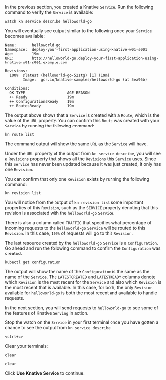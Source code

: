 In the previous section, you created a Knative `Service`. Run the following 
command to verify the `Service` is available:

```execute-1
watch kn service describe helloworld-go
```

You will eventually see output similar to the following once your `Service` becomes 
available:

```
Name:       helloworld-go
Namespace:  deploy-your-first-application-using-knative-w01-s001
Age:        19m
URL:        http://helloworld-go.deploy-your-first-application-using-knative-w01-s001.example.com

Revisions:
  100%  @latest (helloworld-go-52ztg) [1] (19m)
        Image:  gcr.io/knative-samples/helloworld-go (at 5ea96b)

Conditions:
  OK TYPE                   AGE REASON
  ++ Ready                  19m
  ++ ConfigurationsReady    19m
  ++ RoutesReady            19m
```

The output above shows that a `Service` is created with a `Route`, which is the 
value of the `URL` property. You can confirm this `Route` was created with your `Service` 
by running the following command:

```execute-2
kn route list
```

The command output will show the same `URL` as the `Service` will have. 

Under the `URL` property of the output from `kn service describe`, you will see a `Revisions` 
property that shows all the `Revisions` this `Service` uses. Since this `Service` has never been 
updated because it was just created, it only has one `Revision`. 

You can confirm that only one `Revision` exists by running the following command:

```execute-2
kn revision list
```

You will notice from the output of `kn revision list` some important properties of this `Revision`, such 
as the `SERVICE` property denoting that this revision is associated with the `helloworld-go` `Service`. 

There is also a column called `TRAFFIC` that specifies what percentage of incoming requests to the 
`helloworld-go` `Service` will be routed to this `Revision`. In this case, `100%` of requests will go to 
this `Revision`. 

The last resource created by the `helloworld-go` `Service` is a `Configuration`. Go ahead and run the following 
command to confirm the `Configuration` was created:

```execute-2
kubectl get configuration
```

The output will show the name of the `Configuration` is the same as the name of the `Service`. The `LATESTCREATED` and 
`LATESTREADY` columns denote which `Revision` is the most recent for the `Service` and also which `Revision` is the 
most recent that is available. In this case, for both, the only `Revision` available for `helloworld-go` is both the 
most recent and available to handle requests.

In the next section, you will send requests to `helloworld-go` to see some of the features of Knative `Serving` in 
action. 

Stop the watch on the `Service` in your first terminal once you have gotten a chance to see the output from `kn service describe`:

```execute-1
<ctrl+c>
```

Clear your terminals:

```execute-1
clear
```

```execute-2
clear
```

Click **Use Knative Service** to continue.